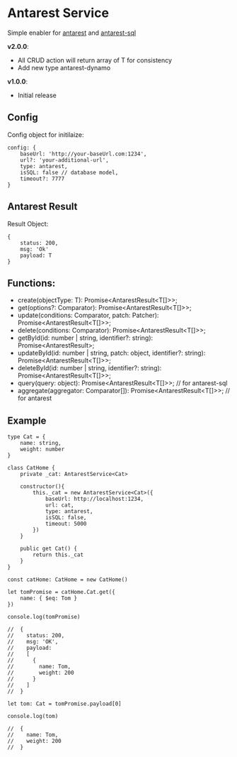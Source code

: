 # Antarest Service
Simple enabler for [antarest](https://github.com/bahasa-ai/antarest) and [antarest-sql](https://github.com/bahasa-ai/antarest-sql)

__v2.0.0__:
- All CRUD action will return array of T for consistency
- Add new type antarest-dynamo

__v1.0.0__:
- Initial release

## Config
Config object for initilaize:
```
config: {
    baseUrl: 'http://your-baseUrl.com:1234',
    url?: 'your-additional-url',
    type: antarest,
    isSQL: false // database model,
    timeout?: 7777
}
```

## Antarest Result
Result Object: 
```
{
    status: 200,
    msg: 'Ok'
    payload: T
}
```

## Functions:
- create(objectType: T): Promise<AntarestResult<T[]>>;
- get(options?: Comparator): Promise<AntarestResult<T[]>>;
- update(conditions: Comparator, patch: Patcher): Promise<AntarestResult<T[]>>;
- delete(conditions: Comparator): Promise<AntarestResult<T[]>>;
- getById(id: number | string, identifier?: string): Promise<AntarestResult<T>>;
- updateById(id: number | string, patch: object, identifier?: string): Promise<AntarestResult<T[]>>;
- deleteById(id: number | string, identifier?: string): Promise<AntarestResult<T[]>>;
- query(query: object): Promise<AntarestResult<T[]>>; // for antarest-sql
- aggregate(aggregator: Comparator[]): Promise<AntarestResult<T[]>>; // for antarest

## Example
```
type Cat = {
    name: string,
    weight: number
}

class CatHome {
    private _cat: AntarestService<Cat>

    constructor(){
        this._cat = new AntarestService<Cat>({
            baseUrl: http://localhost:1234,
            url: cat,
            type: antarest,
            isSQL: false,
            timeout: 5000
        })
    }

    public get Cat() {
        return this._cat
    }
}

const catHome: CatHome = new CatHome()

let tomPromise = catHome.Cat.get({
    name: { $eq: Tom }
})

console.log(tomPromise)

//  { 
//    status: 200,
//    msg: 'OK',
//    payload: 
//    [ 
//      {
//        name: Tom,
//        weight: 200
//      }
//    ]
//  }

let tom: Cat = tomPromise.payload[0]

console.log(tom)

//  {
//    name: Tom,
//    weight: 200
//  }

```